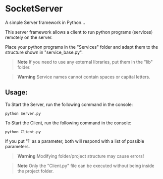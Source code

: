 # SocketServer
A simple Server framework in Python...

This server framework allows a client to run python programs (services) remotely on the server.

Place your python programs in the "Services" folder and adapt them to the structure shown in "service_base.py".

>__Note__
>If you need to use any external libraries, put them in the "lib" folder.

>__Warning__
>Service names cannot contain spaces or capital letters.

## Usage:

To Start the Server, run the following command in the console:

```
python Server.py
```

To Start the Client, run the following command in the console:

```
python Client.py
```

If you put '?' as a parameter, both will respond with a list of possible parameters.

>__Warning__
>Modifying folder/project structure may cause errors!

>__Note__
>Only the "Client.py" file can be executed without being inside the project folder.
